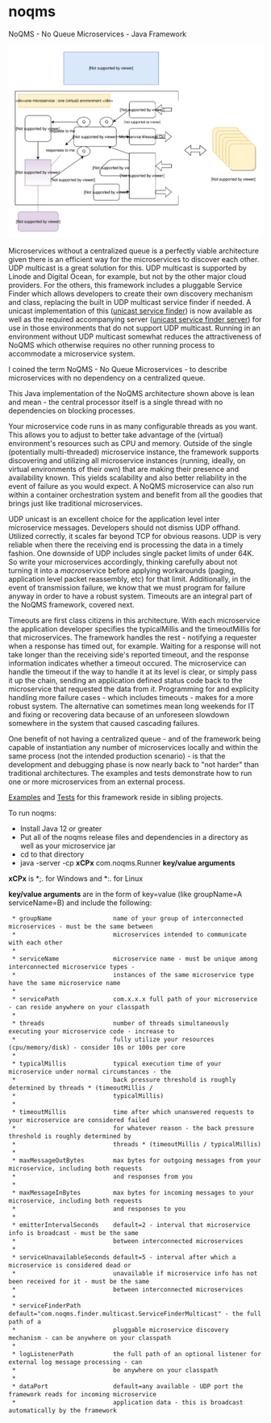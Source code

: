 # noqms
NoQMS - No Queue Microservices - Java Framework

![alt text](architecture.svg)

Microservices without a centralized queue is a perfectly viable architecture given there is 
an efficient way for the microservices to discover each other. UDP multicast is a great solution for
this. UDP multicast is supported by Linode and Digital Ocean, for example, but not by the other major
cloud providers. For the others, this framework includes a pluggable Service Finder which allows developers 
to create their own discovery mechanism and class, replacing the built in UDP multicast service finder if 
needed. A unicast implementation of this ([unicast service finder](https://github.com/noqms/noqms-finder-unicast)) 
is now available as well as the required accompanying server ([unicast service finder server](https://github.com/noqms/noqms-finder-unicast-server)) for use in those environments that do not support UDP multicast. Running in an environment without 
UDP multicast somewhat reduces the attractiveness of NoQMS which otherwise requires no other running process 
to accommodate a microservice system.

I coined the term NoQMS - No Queue Microservices - to describe microservices with no dependency on
a centralized queue.

This Java implementation of the NoQMS architecture shown above is lean and mean - the central
processor itself is a single thread with no dependencies on blocking processes. 

Your microservice code runs in as many configurable threads as you want.
This allows you to adjust to better take advantage of the (virtual) environment's resources such as CPU and memory. 
Outside of the single (potentially multi-threaded) microservice instance, the framework supports discovering and
utilizing all microservice instances (running, ideally, on virtual environments of their own) 
that are making their presence and availability known. This yields scalability and also better reliability in the event 
of failure as you would expect. A NoQMS microservice can also run within a container orchestration system
and benefit from all the goodies that brings just like traditional microservices. 

UDP unicast is an excellent choice for the application level inter microservice messages. Developers should not
dismiss UDP offhand. Utilized correctly, it scales far beyond TCP for obvious reasons. UDP is very reliable
when there the receiving end is processing the data in a timely fashion. One downside of UDP includes 
single packet limits of under 64K. So write your microservices accordingly, thinking carefully about not turning it 
into a <i>macro</i>service before applying workarounds (paging, application level packet reassembly, etc) for that limit. 
Additionally, in the event of transmission failure, we know that we must program for failure anyway in order to have a 
robust system. Timeouts are an integral part of the NoQMS framework, covered next.

Timeouts are first class citizens in this architecture. With each microservice the application developer specifies the
typicalMillis and the timeoutMillis for that microservices. The framework handles the rest - notifying a requester when
a response has timed out, for example. Waiting for a response will not take longer than the receiving side's reported
timeout, and the response information indicates whether a timeout occured. The microservice can handle the timeout 
if the way to handle it at its level is clear, or simply pass it up the chain, sending an application defined status code back 
to the microservice that requested the data from <i>it</i>.  Programming for and explicity handling more failure cases - which includes timeouts - makes for a more robust system. The alternative can sometimes mean long weekends for IT and fixing or recovering data
because of an unforeseen slowdown somewhere in the system that caused cascading failures. 

One benefit of not having a centralized queue - and of the framework being capable of instantiation any number of
microservices locally and within the same process (not the intended production scenario) - is that the development 
and debugging phase is now nearly back to "not harder" than traditional architectures. The examples and tests demonstrate how 
to run one or more microservices from an external process. 

[Examples](https://github.com/noqms/noqms-examples) and [Tests](https://github.com/noqms/noqms-tests) for this framework
reside in sibling projects.

To run noqms:

* Install Java 12 or greater
* Put all of the noqms release files and dependencies in a directory as well as your microservice jar
* cd to that directory
* java -server -cp **xCPx** com.noqms.Runner **key/value arguments**

**xCPx** is *;. for Windows and *:. for Linux

**key/value arguments** are in the form of key=value (like groupName=A serviceName=B) and include the following:

     * groupName                 name of your group of interconnected microservices - must be the same between
     *                           microservices intended to communicate with each other
     * 
     * serviceName               microservice name - must be unique among interconnected microservice types -
     *                           instances of the same microservice type have the same microservice name
     * 
     * servicePath               com.x.x.x full path of your microservice - can reside anywhere on your classpath
     * 
     * threads                   number of threads simultaneously executing your microservice code - increase to
     *                           fully utilize your resources (cpu/memory/disk) - consider 10s or 100s per core
     * 
     * typicalMillis             typical execution time of your microservice under normal circumstances - the
     *                           back pressure threshold is roughly determined by threads * (timeoutMillis /
     *                           typicalMillis)
     * 
     * timeoutMillis             time after which unanswered requests to your microservice are considered failed
     *                           for whatever reason - the back pressure threshold is roughly determined by
     *                           threads * (timeoutMillis / typicalMillis)
     * 
     * maxMessageOutBytes        max bytes for outgoing messages from your microservice, including both requests
     *                           and responses from you
     * 
     * maxMessageInBytes         max bytes for incoming messages to your microservice, including both requests
     *                           and responses to you
     * 
     * emitterIntervalSeconds    default=2 - interval that microservice info is broadcast - must be the same
     *                           between interconnected microservices
     * 
     * serviceUnavailableSeconds default=5 - interval after which a microservice is considered dead or
     *                           unavailable if microservice info has not been received for it - must be the same
     *                           between interconnected microservices
     * 
     * serviceFinderPath         default="com.noqms.finder.multicast.ServiceFinderMulticast" - the full path of a
     *                           pluggable microservice discovery mechanism - can be anywhere on your classpath
     * 
     * logListenerPath           the full path of an optional listener for external log message processing - can
     *                           be anywhere on your classpath
     *
     * dataPort                  default=any available - UDP port the framework reads for incoming microservice
     *                           application data - this is broadcast automatically by the framework
     
